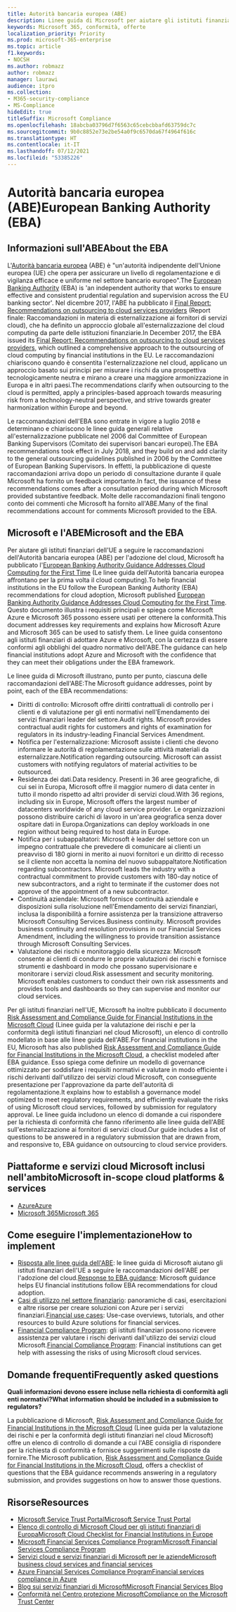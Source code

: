 ```yaml
---
title: Autorità bancaria europea (ABE)
description: Linee guida di Microsoft per aiutare gli istituti finanziari dell'UE a seguire le raccomandazioni dell'ABE per l'adozione del cloud.
keywords: Microsoft 365, conformità, offerte
localization_priority: Priority
ms.prod: microsoft-365-enterprise
ms.topic: article
f1.keywords:
- NOCSH
ms.author: robmazz
author: robmazz
manager: laurawi
audience: itpro
ms.collection:
- M365-security-compliance
- MS-Compliance
hideEdit: true
titleSuffix: Microsoft Compliance
ms.openlocfilehash: 18abcba03796d7f6563c65cebcbbafd63759dc7c
ms.sourcegitcommit: 9b0c8852e73e2be54a0f9c6570da67f4964f616c
ms.translationtype: HT
ms.contentlocale: it-IT
ms.lasthandoff: 07/12/2021
ms.locfileid: "53385226"
---
```

# <a name="european-banking-authority-eba"></a><span data-ttu-id="6beee-104">Autorità bancaria europea (ABE)</span><span class="sxs-lookup"><span data-stu-id="6beee-104">European Banking Authority (EBA)</span></span>

## <a name="about-the-eba"></a><span data-ttu-id="6beee-105">Informazioni sull'ABE</span><span class="sxs-lookup"><span data-stu-id="6beee-105">About the EBA</span></span>

<span data-ttu-id="6beee-106">L'[Autorità bancaria europea](https://eba.europa.eu/) (ABE) è "un'autorità indipendente dell'Unione europea (UE) che opera per assicurare un livello di regolamentazione e di vigilanza efficace e uniforme nel settore bancario europeo".</span><span class="sxs-lookup"><span data-stu-id="6beee-106">The [European Banking Authority](https://eba.europa.eu/) (EBA) is 'an independent authority that works to ensure effective and consistent prudential regulation and supervision across the EU banking sector'.</span></span> <span data-ttu-id="6beee-107">Nel dicembre 2017, l'ABE ha pubblicato il [Final Report: Recommendations on outsourcing to cloud services providers](https://eba.europa.eu/documents/10180/2170121/Final+draft+Recommendations+on+Cloud+Outsourcing+%28EBA-Rec-2017-03%29.pdf/5fa5cdde-3219-4e95-946d-0c0d05494362) (Report finale: Raccomandazioni in materia di esternalizzazione ai fornitori di servizi cloud), che ha definito un approccio globale all'esternalizzazione del cloud computing da parte delle istituzioni finanziarie.</span><span class="sxs-lookup"><span data-stu-id="6beee-107">In December 2017, the EBA issued its [Final Report: Recommendations on outsourcing to cloud services providers](https://eba.europa.eu/documents/10180/2170121/Final+draft+Recommendations+on+Cloud+Outsourcing+%28EBA-Rec-2017-03%29.pdf/5fa5cdde-3219-4e95-946d-0c0d05494362), which outlined a comprehensive approach to the outsourcing of cloud computing by financial institutions in the EU.</span></span> <span data-ttu-id="6beee-108">Le raccomandazioni chiariscono quando è consentita l'esternalizzazione nel cloud, applicano un approccio basato sui principi per misurare i rischi da una prospettiva tecnologicamente neutra e mirano a creare una maggiore armonizzazione in Europa e in altri paesi.</span><span class="sxs-lookup"><span data-stu-id="6beee-108">The recommendations clarify when outsourcing to the cloud is permitted, apply a principles-based approach towards measuring risk from a technology-neutral perspective, and strive towards greater harmonization within Europe and beyond.</span></span>

<span data-ttu-id="6beee-109">Le raccomandazioni dell'EBA sono entrate in vigore a luglio 2018 e determinano e chiariscono le linee guida generali relative all'esternalizzazione pubblicate nel 2006 dal Committee of European Banking Supervisors (Comitato dei supervisori bancari europei).</span><span class="sxs-lookup"><span data-stu-id="6beee-109">The EBA recommendations took effect in July 2018, and they build on and add clarity to the general outsourcing guidelines published in 2006 by the Committee of European Banking Supervisors.</span></span> <span data-ttu-id="6beee-110">In effetti, la pubblicazione di queste raccomandazioni arriva dopo un periodo di consultazione durante il quale Microsoft ha fornito un feedback importante.</span><span class="sxs-lookup"><span data-stu-id="6beee-110">In fact, the issuance of these recommendations comes after a consultation period during which Microsoft provided substantive feedback.</span></span> <span data-ttu-id="6beee-111">Molte delle raccomandazioni finali tengono conto dei commenti che Microsoft ha fornito all'ABE.</span><span class="sxs-lookup"><span data-stu-id="6beee-111">Many of the final recommendations account for comments Microsoft provided to the EBA.</span></span>

## <a name="microsoft-and-the-eba"></a><span data-ttu-id="6beee-112">Microsoft e l'ABE</span><span class="sxs-lookup"><span data-stu-id="6beee-112">Microsoft and the EBA</span></span>

<span data-ttu-id="6beee-113">Per aiutare gli istituti finanziari dell'UE a seguire le raccomandazioni dell'Autorità bancaria europea (ABE) per l'adozione del cloud, Microsoft ha pubblicato l'[European Banking Authority Guidance Addresses Cloud Computing for the First Time](https://aka.ms/FinServ-Guide-EuBankAuth) (Le linee guida dell'Autorità bancaria europea affrontano per la prima volta il cloud computing).</span><span class="sxs-lookup"><span data-stu-id="6beee-113">To help financial institutions in the EU follow the European Banking Authority (EBA) recommendations for cloud adoption, Microsoft published [European Banking Authority Guidance Addresses Cloud Computing for the First Time](https://aka.ms/FinServ-Guide-EuBankAuth).</span></span> <span data-ttu-id="6beee-114">Questo documento illustra i requisiti principali e spiega come Microsoft Azure e Microsoft 365 possono essere usati per ottenere la conformità.</span><span class="sxs-lookup"><span data-stu-id="6beee-114">This document addresses key requirements and explains how Microsoft Azure and Microsoft 365 can be used to satisfy them.</span></span> <span data-ttu-id="6beee-115">Le linee guida consentono agli istituti finanziari di adottare Azure e Microsoft, con la certezza di essere conformi agli obblighi del quadro normativo dell'ABE.</span><span class="sxs-lookup"><span data-stu-id="6beee-115">The guidance can help financial institutions adopt Azure and Microsoft with the confidence that they can meet their obligations under the EBA framework.</span></span>

<span data-ttu-id="6beee-116">Le linee guida di Microsoft illustrano, punto per punto, ciascuna delle raccomandazioni dell'ABE:</span><span class="sxs-lookup"><span data-stu-id="6beee-116">The Microsoft guidance addresses, point by point, each of the EBA recommendations:</span></span>

- <span data-ttu-id="6beee-p104">Diritti di controllo: Microsoft offre diritti contrattuali di controllo per i clienti e di valutazione per gli enti normativi nell'Emendamento dei servizi finanziari leader del settore.</span><span class="sxs-lookup"><span data-stu-id="6beee-p104">Audit rights. Microsoft provides contractual audit rights for customers and rights of examination for regulators in its industry-leading Financial Services Amendment.</span></span>
- <span data-ttu-id="6beee-p105">Notifica per l'esternalizzazione: Microsoft assiste i clienti che devono informare le autorità di regolamentazione sulle attività materiali da esternalizzare.</span><span class="sxs-lookup"><span data-stu-id="6beee-p105">Notification regarding outsourcing. Microsoft can assist customers with notifying regulators of material activities to be outsourced.</span></span>
- <span data-ttu-id="6beee-121">Residenza dei dati.</span><span class="sxs-lookup"><span data-stu-id="6beee-121">Data residency.</span></span> <span data-ttu-id="6beee-122">Presenti in 36 aree geografiche, di cui sei in Europa, Microsoft offre il maggior numero di data center in tutto il mondo rispetto ad altri provider di servizi cloud.</span><span class="sxs-lookup"><span data-stu-id="6beee-122">With 36 regions, including six in Europe, Microsoft offers the largest number of datacenters worldwide of any cloud service provider.</span></span> <span data-ttu-id="6beee-123">Le organizzazioni possono distribuire carichi di lavoro in un'area geografica senza dover ospitare dati in Europa.</span><span class="sxs-lookup"><span data-stu-id="6beee-123">Organizations can deploy workloads in one region without being required to host data in Europe.</span></span>
- <span data-ttu-id="6beee-p107">Notifica per i subappaltatori: Microsoft è leader del settore con un impegno contrattuale che prevedere di comunicare ai clienti un preavviso di 180 giorni in merito ai nuovi fornitori e un diritto di recesso se il cliente non accetta la nomina del nuovo subappaltatore.</span><span class="sxs-lookup"><span data-stu-id="6beee-p107">Notification regarding subcontractors. Microsoft leads the industry with a contractual commitment to provide customers with 180-day notice of new subcontractors, and a right to terminate if the customer does not approve of the appointment of a new subcontractor.</span></span>
- <span data-ttu-id="6beee-p108">Continuità aziendale: Microsoft fornisce continuità aziendale e disposizioni sulla risoluzione nell'Emendamento dei servizi finanziari, inclusa la disponibilità a fornire assistenza per la transizione attraverso Microsoft Consulting Services.</span><span class="sxs-lookup"><span data-stu-id="6beee-p108">Business continuity. Microsoft provides business continuity and resolution provisions in our Financial Services Amendment, including the willingness to provide transition assistance through Microsoft Consulting Services.</span></span>
- <span data-ttu-id="6beee-p109">Valutazione dei rischi e monitoraggio della sicurezza: Microsoft consente ai clienti di condurre le proprie valutazioni dei rischi e fornisce strumenti e dashboard in modo che possano supervisionare e monitorare i servizi cloud.</span><span class="sxs-lookup"><span data-stu-id="6beee-p109">Risk assessment and security monitoring. Microsoft enables customers to conduct their own risk assessments and provides tools and dashboards so they can supervise and monitor our cloud services.</span></span>

<span data-ttu-id="6beee-130">Per gli istituti finanziari nell'UE, Microsoft ha inoltre pubblicato il documento [Risk Assessment and Compliance Guide for Financial Institutions in the Microsoft Cloud](https://aka.ms/RiskGovernanceGuide) (Linee guida per la valutazione dei rischi e per la conformità degli istituti finanziari nel cloud Microsoft), un elenco di controllo modellato in base alle linee guida dell'ABE.</span><span class="sxs-lookup"><span data-stu-id="6beee-130">For financial institutions in the EU, Microsoft has also published [Risk Assessment and Compliance Guide for Financial Institutions in the Microsoft Cloud](https://aka.ms/RiskGovernanceGuide), a checklist modeled after EBA guidance.</span></span> <span data-ttu-id="6beee-131">Esso spiega come definire un modello di governance ottimizzato per soddisfare i requisiti normativi e valutare in modo efficiente i rischi derivanti dall'utilizzo dei servizi cloud Microsoft, con conseguente presentazione per l'approvazione da parte dell'autorità di regolamentazione.</span><span class="sxs-lookup"><span data-stu-id="6beee-131">It explains how to establish a governance model optimized to meet regulatory requirements, and efficiently evaluate the risks of using Microsoft cloud services, followed by submission for regulatory approval.</span></span> <span data-ttu-id="6beee-132">Le linee guida includono un elenco di domande a cui rispondere per la richiesta di conformità che fanno riferimento alle linee guida dell'ABE sull'esternalizzazione ai fornitori di servizi cloud.</span><span class="sxs-lookup"><span data-stu-id="6beee-132">Our guide includes a list of questions to be answered in a regulatory submission that are drawn from, and responsive to, EBA guidance on outsourcing to cloud service providers.</span></span>

## <a name="microsoft-in-scope-cloud-platforms--services"></a><span data-ttu-id="6beee-133">Piattaforme e servizi cloud Microsoft inclusi nell'ambito</span><span class="sxs-lookup"><span data-stu-id="6beee-133">Microsoft in-scope cloud platforms & services</span></span>

- [<span data-ttu-id="6beee-134">Azure</span><span class="sxs-lookup"><span data-stu-id="6beee-134">Azure</span></span>](https://aka.ms/AzureCompliance)
- [<span data-ttu-id="6beee-135">Microsoft 365</span><span class="sxs-lookup"><span data-stu-id="6beee-135">Microsoft 365</span></span>](https://aka.ms/o365-compliance-framework)

## <a name="how-to-implement"></a><span data-ttu-id="6beee-136">Come eseguire l'implementazione</span><span class="sxs-lookup"><span data-stu-id="6beee-136">How to implement</span></span>

- <span data-ttu-id="6beee-137">[Risposta alle linee guida dell'ABE](https://aka.ms/FinServ-Guide-EuBankAuth): le linee guida di Microsoft aiutano gli istituti finanziari dell'UE a seguire le raccomandazioni dell'ABE per l'adozione del cloud.</span><span class="sxs-lookup"><span data-stu-id="6beee-137">[Response to EBA guidance](https://aka.ms/FinServ-Guide-EuBankAuth): Microsoft guidance helps EU financial institutions follow EBA recommendations for cloud adoption.</span></span>
- <span data-ttu-id="6beee-138">[Casi di utilizzo nel settore finanziario](/azure/industry/financial/): panoramiche di casi, esercitazioni e altre risorse per creare soluzioni con Azure per i servizi finanziari.</span><span class="sxs-lookup"><span data-stu-id="6beee-138">[Financial use cases](/azure/industry/financial/): Use-case overviews, tutorials, and other resources to build Azure solutions for financial services.</span></span>
- <span data-ttu-id="6beee-139">[Financial Compliance Program](https://aka.ms/FSCP-Print): gli istituti finanziari possono ricevere assistenza per valutare i rischi derivanti dall'utilizzo dei servizi cloud Microsoft.</span><span class="sxs-lookup"><span data-stu-id="6beee-139">[Financial Compliance Program](https://aka.ms/FSCP-Print): Financial institutions can get help with assessing the risks of using Microsoft cloud services.</span></span>

## <a name="frequently-asked-questions"></a><span data-ttu-id="6beee-140">Domande frequenti</span><span class="sxs-lookup"><span data-stu-id="6beee-140">Frequently asked questions</span></span>

<span data-ttu-id="6beee-141">**Quali informazioni devono essere incluse nella richiesta di conformità agli enti normativi?**</span><span class="sxs-lookup"><span data-stu-id="6beee-141">**What information should be included in a submission to regulators?**</span></span>

<span data-ttu-id="6beee-142">La pubblicazione di Microsoft, [Risk Assessment and Compliance Guide for Financial Institutions in the Microsoft Cloud](https://aka.ms/RiskGovernanceGuide) (Linee guida per la valutazione dei rischi e per la conformità degli istituti finanziari nel cloud Microsoft) offre un elenco di controllo di domande a cui l'ABE consiglia di rispondere per la richiesta di conformità e fornisce suggerimenti sulle risposte da fornire.</span><span class="sxs-lookup"><span data-stu-id="6beee-142">The Microsoft publication, [Risk Assessment and Compliance Guide for Financial Institutions in the Microsoft Cloud](https://aka.ms/RiskGovernanceGuide), offers a checklist of questions that the EBA guidance recommends answering in a regulatory submission, and provides suggestions on how to answer those questions.</span></span>

## <a name="resources"></a><span data-ttu-id="6beee-143">Risorse</span><span class="sxs-lookup"><span data-stu-id="6beee-143">Resources</span></span>

- [<span data-ttu-id="6beee-144">Microsoft Service Trust Portal</span><span class="sxs-lookup"><span data-stu-id="6beee-144">Microsoft Service Trust Portal</span></span>](https://aka.ms/STP)
- [<span data-ttu-id="6beee-145">Elenco di controllo di Microsoft Cloud per gli istituti finanziari di Europa</span><span class="sxs-lookup"><span data-stu-id="6beee-145">Microsoft Cloud Checklist for Financial Institutions in Europe</span></span>](https://query.prod.cms.rt.microsoft.com/cms/api/am/binary/RE4IPF3)
- [<span data-ttu-id="6beee-146">Microsoft Financial Services Compliance Program</span><span class="sxs-lookup"><span data-stu-id="6beee-146">Microsoft Financial Services Compliance Program</span></span>](https://aka.ms/FSCP-Print)
- [<span data-ttu-id="6beee-147">Servizi cloud e servizi finanziari di Microsoft per le aziende</span><span class="sxs-lookup"><span data-stu-id="6beee-147">Microsoft business cloud services and financial services</span></span>](https://www.microsoft.com/trustcenter/cloudservices/financialservices)
- [<span data-ttu-id="6beee-148">Azure Financial Services Compliance Program</span><span class="sxs-lookup"><span data-stu-id="6beee-148">Financial services compliance in Azure</span></span>](https://azure.microsoft.com/resources/videos/azurecon-2015-financial-services-compliance-in-azure/)
- [<span data-ttu-id="6beee-149">Blog sui servizi finanziari di Microsoft</span><span class="sxs-lookup"><span data-stu-id="6beee-149">Microsoft Financial Services Blog</span></span>](https://techcommunity.microsoft.com/t5/Financial-Services-Blog/bg-p/FinancialServicesBlog)
- [<span data-ttu-id="6beee-150">Conformità nel Centro protezione Microsoft</span><span class="sxs-lookup"><span data-stu-id="6beee-150">Compliance on the Microsoft Trust Center</span></span>](https://www.microsoft.com/trust-center/compliance/compliance-overview)
